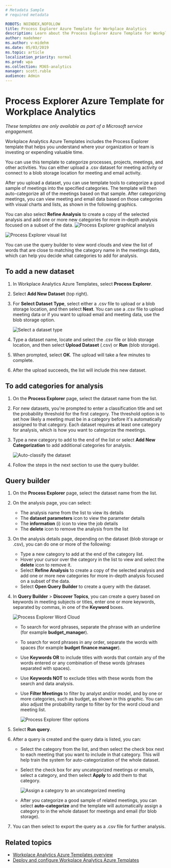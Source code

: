 ```yaml
---
# Metadata Sample
# required metadata

ROBOTS: NOINDEX,NOFOLLOW
title: Process Explorer Azure Template for Workplace Analytics 
description: Learn about the Process Explorer Azure Template for Workplace Analytics and how to use it
author: madehmer
ms.author: v-midehm
ms.date: 05/03/2019
ms.topic: article
localization_priority: normal 
ms.prod: wpa
ms.collection: M365-analytics
manager: scott.ruble
audience: Admin
---
```


# Process Explorer Azure Template for Workplace Analytics

_These templates are only available as part of a Microsoft service engagement._

Workplace Analytics Azure Templates includes the Process Explorer template that helps you understand where your organization or team is investing or expending valuable time.

You can use this template to categorize processes, projects, meetings, and other activities. You can either upload a .csv dataset for meeting activity or connect to a blob storage location for meeting and email activity.

After you upload a dataset, you can use template tools to categorize a good sample of meetings into the specified categories. The template will then auto-categorize all of the meetings based on that sample. After categorizing meetings, you can view meeting and email data based on those categories with visual charts and lists, as shown in the following graphics. 

You can also select **Refine Analysis** to create a copy of the selected analysis and add one or more new categories for more in-depth analysis focused on a subset of the data.
   ![Process Explorer graphical analysis](./images/pexp-analysis.png)

   ![Process Explorer visual list](./images/pexp-analysis-a.png)

You can use the query builder to view word clouds and view the list of words that are close to matching the category name in the meetings data, which can help you decide what categories to add for analysis. 



## To add a new dataset

1. In Workplace Analytics Azure Templates, select **Process Explorer**.
2. Select **Add New Dataset** (top right).
3. For **Select Dataset Type**, select either a .csv file to upload or a blob storage location, and then select **Next**. You can use a .csv file to upload meeting data or if you want to upload email and meeting data, use the blob storage option.

   ![Select a dataset type](./images/process-explorer.png)

4. Type a dataset name, locate and select the .csv file or blob storage location, and then select **Upload Dataset** (.csv) or **Run** (blob storage).
5. When prompted, select **OK**. The upload will take a few minutes to complete.
6. After the upload succeeds, the list will include this new dataset.

## To add categories for analysis

1. On the **Process Explorer** page, select the dataset name from the list.
2. For new datasets, you're prompted to enter a classification title and set the probability threshold for the first category. The threshold option is to set how likely a meeting must be in a category before it's automatically assigned to that category. Each dataset requires at least one category for analysis, which is how you want to categorize the meetings.
3. Type a new category to add to the end of the list or select **Add New Categorization** to add additional categories for analysis.

   ![Auto-classify the dataset](./images/process-explorer-auto-classify.png)

4. Follow the steps in the next section to use the query builder.

## Query builder

1. On the **Process Explorer** page, select the dataset name from the list.
2. On the analysis page, you can select:

   * The analysis name from the list to view its details
   * The **dataset parameters** icon to view the parameter details
   * The **information** (i) icon to view the job details
   * The **delete** icon to remove the analysis from the list

3. On the analysis details page, depending on the dataset (blob storage or .csv), you can do one or more of the following:

   * Type a new category to add at the end of the category list.
   * Hover your cursor over the category in the list to view and select the **delete** icon to remove it.
   * Select **Refine Analysis** to create a copy of the selected analysis and add one or more new categories for more in-depth analysis focused on a subset of the data.
   * Select **Open Query Builder** to create a query with the dataset.

4. In **Query Builder** > **Discover Topics**, you can create a query based on keywords in meeting subjects or titles, enter one or more keywords, separated by commas, in one of the **Keyword** boxes.

     ![Process Explorer Word Cloud](./images/pexp-word-cloud.png)

   * To search for word phrases, separate the phrase with an underline (for example **budget_manager**).
   * To search for word phrases in any order, separate the words with spaces (for example **budget finance manager**).
   * Use **Keywords OR** to include titles with words that contain any of the words entered or any combination of these words (phrases separated with spaces).
   * Use **Keywords NOT** to exclude titles with these words from the search and data analysis.
   * Use **Filter Meetings** to filter by analyst and/or model, and by one or more categories, such as budget, as shown in this graphic. You can also adjust the probability range to filter by for the word cloud and meeting list.

     ![Process Explorer filter options](./images/pexp-filter-options.png)

5. Select **Run query**.
6. After a query is created and the query data is listed, you can:

     * Select the category from the list, and then select the check box next to each meeting that you want to include in that category. This will help train the system for auto-categorization of the whole dataset. 
     * Select the check box for any uncategorized meetings or emails, select a category, and then select **Apply** to add them to that category.

       ![Assign a category to an uncategorized meeting](./images/pexp-assign-category.png)

   * After you categorize a good sample of related meetings, you can select **auto-categorize** and the template will automatically assign a category to in the whole dataset for meetings and email (for blob storage).
8. You can then select to export the query as a .csv file for further analysis.

## Related topics

* [Workplace Analytics Azure Templates overview](./overview.md)
* [Deploy and configure Workplace Analytics Azure Templates](./deploy-configure.md)
